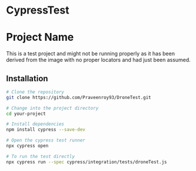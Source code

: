 # CypressTest

# Project Name

This is a test project and might not be running properly as it has been derived from the image with no proper locators and had just been assumed.

## Installation


```bash
# Clone the repository
git clone https://github.com/Praveenroy93/DroneTest.git

# Change into the project directory
cd your-project

# Install dependencies
npm install cypress --save-dev

# Open the cypress test runner
npx cypress open

# To run the test directly
npx cypress run --spec cypress/integration/tests/droneTest.js
